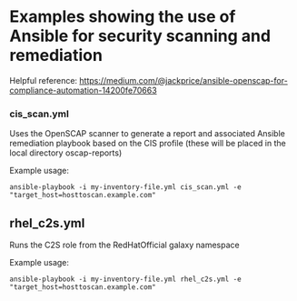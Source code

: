 # Examples showing the use of Ansible for security scanning and remediation

Helpful reference:  https://medium.com/@jackprice/ansible-openscap-for-compliance-automation-14200fe70663

### cis_scan.yml

Uses the OpenSCAP scanner to generate a report and associated Ansible remediation playbook based on the CIS profile (these will be placed in the local directory oscap-reports)

Example usage:

`ansible-playbook -i my-inventory-file.yml cis_scan.yml -e "target_host=hosttoscan.example.com"`

## rhel_c2s.yml

Runs the C2S role from the RedHatOfficial galaxy namespace

Example usage:

`ansible-playbook -i my-inventory-file.yml rhel_c2s.yml -e "target_host=hosttoscan.example.com"`

